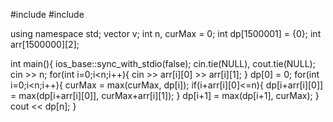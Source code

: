 #include <iostream>
#include <vector>

using namespace std;
vector<int> v;
int n, curMax = 0;
int dp[1500001] = {0};
int arr[1500000][2];

int main(){
  ios_base::sync_with_stdio(false);
  cin.tie(NULL), cout.tie(NULL);
  cin >> n;
  for(int i=0;i<n;i++){
    cin >> arr[i][0] >> arr[i][1];
  }
  dp[0] = 0;
  for(int i=0;i<n;i++){
    curMax = max(curMax, dp[i]);
    if(i+arr[i][0]<=n){
      dp[i+arr[i][0]] = max(dp[i+arr[i][0]], curMax+arr[i][1]); 
    }
    dp[i+1] = max(dp[i+1], curMax);
  }
  cout << dp[n];
}
